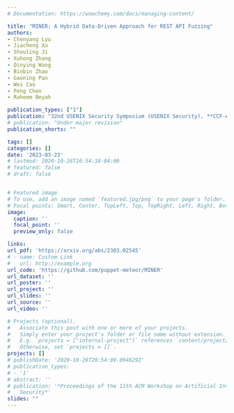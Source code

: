 ```yaml
---
# Documentation: https://wowchemy.com/docs/managing-content/

title: "MINER: A Hybrid Data-Driven Approach for REST API Fuzzing"
authors:
- Chenyang Lyu
- Jiacheng Xu
- Shouling Ji
- Xuhong Zhang
- Qinying Wang
- Binbin Zhao
- Gaoning Pan
- Wei Cao
- Peng Chen
- Raheem Beyah

publication_types: ["1"]
publication: "32nd USENIX Security Symposium (USENIX Security), **CCF-A**"
# publication: "Under major revision"
publication_shorts: ""

tags: []
categories: []
date: '2023-03-23'
# lastmod: 2020-10-26T16:54:10-04:00
# featured: false
# draft: false


# Featured image
# To use, add an image named `featured.jpg/png` to your page's folder.
# Focal points: Smart, Center, TopLeft, Top, TopRight, Left, Right, BottomLeft, Bottom, BottomRight.
image:
  caption: ''
  focal_point: ''
  preview_only: false

links:
url_pdf: 'https://arxiv.org/abs/2303.02545'
# - name: Custom Link
#   url: http://example.org
url_code: 'https://github.com/puppet-meteor/MINER'
url_dataset: ''
url_poster: ''
url_project: ''
url_slides: ''
url_source: ''
url_video: ''

# Projects (optional).
#   Associate this post with one or more of your projects.
#   Simply enter your project's folder or file name without extension.
#   E.g. `projects = ["internal-project"]` references `content/project/deep-learning/index.md`.
#   Otherwise, set `projects = []`.
projects: []
# publishDate: '2020-10-26T20:54:09.894629Z'
# publication_types:
# - '1'
# abstract: ''
# publication: '*Proceedings of the 11th ACM Workshop on Artificial Intelligence and
#   Security*'
slides: ""
---
```


